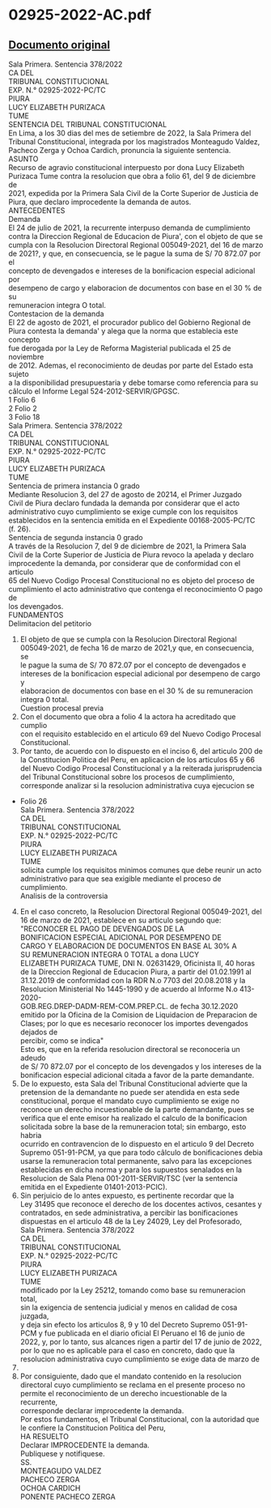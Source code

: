 
02925-2022-AC.pdf
=================
  
[Documento original](https://tc.gob.pe/jurisprudencia/2022/02925-2022-AC.pdf)  
---  
Sala Primera. Sentencia 378/2022  
CA DEL  
TRIBUNAL CONSTITUCIONAL  
EXP. N.° 02925-2022-PC/TC  
PIURA  
LUCY ELIZABETH PURIZACA  
TUME  
SENTENCIA DEL TRIBUNAL CONSTITUCIONAL  
En Lima, a los 30 dias del mes de setiembre de 2022, la Sala Primera del  
Tribunal Constitucional, integrada por los magistrados Monteagudo Valdez,  
Pacheco Zerga y Ochoa Cardich, pronuncia la siguiente sentencia.  
ASUNTO  
Recurso de agravio constitucional interpuesto por dona Lucy Elizabeth  
Purizaca Tume contra la resolucion que obra a folio 61, del 9 de diciembre de  
2021, expedida por la Primera Sala Civil de la Corte Superior de Justicia de  
Piura, que declaro improcedente la demanda de autos.  
ANTECEDENTES  
Demanda  
El 24 de julio de 2021, la recurrente interpuso demanda de cumplimiento  
contra la Direccion Regional de Educacion de Piura', con el objeto de que se  
cumpla con la Resolucion Directoral Regional 005049-2021, del 16 de marzo  
de 2021?, y que, en consecuencia, se le pague la suma de S/ 70 872.07 por el  
concepto de devengados e intereses de la bonificacion especial adicional por  
desempeno de cargo y elaboracion de documentos con base en el 30 % de su  
remuneracion integra O total.  
Contestacion de la demanda  
El 22 de agosto de 2021, el procurador publico del Gobierno Regional de  
Piura contesta la demanda' y alega que la norma que establecia este concepto  
fue derogada por la Ley de Reforma Magisterial publicada el 25 de noviembre  
de 2012. Ademas, el reconocimiento de deudas por parte del Estado esta sujeto  
a la disponibilidad presupuestaria y debe tomarse como referencia para su  
câlculo el Informe Legal 524-2012-SERVIR/GPGSC.  
1 Folio 6  
2 Folio 2  
3 Folio 18  
Sala Primera. Sentencia 378/2022  
CA DEL  
TRIBUNAL CONSTITUCIONAL  
EXP. N.° 02925-2022-PC/TC  
PIURA  
LUCY ELIZABETH PURIZACA  
TUME  
Sentencia de primera instancia 0 grado  
Mediante Resolucion 3, del 27 de agosto de 20214, el Primer Juzgado  
Civil de Piura declaro fundada la demanda por considerar que el acto  
administrativo cuyo cumplimiento se exige cumple con los requisitos  
establecidos en la sentencia emitida en el Expediente 00168-2005-PC/TC  
(f. 26).  
Sentencia de segunda instancia 0 grado  
A través de la Resolucion 7, del 9 de diciembre de 2021, la Primera Sala  
Civil de la Corte Superior de Justicia de Piura revoco la apelada y declaro  
improcedente la demanda, por considerar que de conformidad con el articulo  
65 del Nuevo Codigo Procesal Constitucional no es objeto del proceso de  
cumplimiento el acto administrativo que contenga el reconocimiento O pago de  
los devengados.  
FUNDAMENTOS  
Delimitacion del petitorio  
1. El objeto de que se cumpla con la Resolucion Directoral Regional  
005049-2021, de fecha 16 de marzo de 2021,y que, en consecuencia, se  
le pague la suma de S/ 70 872.07 por el concepto de devengados e  
intereses de la bonificacion especial adicional por desempeno de cargo y  
elaboracion de documentos con base en el 30 % de su remuneracion  
integra 0 total.  
Cuestion procesal previa  
2. Con el documento que obra a folio 4 la actora ha acreditado que cumplio  
con el requisito establecido en el articulo 69 del Nuevo Codigo Procesal  
Constitucional.  
3. Por tanto, de acuerdo con lo dispuesto en el inciso 6, del articulo 200 de  
la Constitucion Politica del Peru, en aplicacion de los articulos 65 y 66  
del Nuevo Codigo Procesal Constitucional y a la reiterada jurisprudencia  
del Tribunal Constitucional sobre los procesos de cumplimiento,  
corresponde analizar si la resolucion administrativa cuya ejecucion se  
+ Folio 26  
Sala Primera. Sentencia 378/2022  
CA DEL  
TRIBUNAL CONSTITUCIONAL  
EXP. N.° 02925-2022-PC/TC  
PIURA  
LUCY ELIZABETH PURIZACA  
TUME  
solicita cumple los requisitos minimos comunes que debe reunir un acto  
administrativo para que sea exigible mediante el proceso de  
cumplimiento.  
Analisis de la controversia  
4. En el caso concreto, la Resolucion Directoral Regional 005049-2021, del  
16 de marzo de 2021, establece en su articulo segundo que:  
"RECONOCER EL PAGO DE DEVENGADOS DE LA  
BONIFICACION ESPECIAL ADICIONAL POR DESEMPENO DE  
CARGO Y ELABORACION DE DOCUMENTOS EN BASE AL 30% A  
SU REMUNERACION INTEGRA 0 TOTAL a dona LUCY  
ELIZABETH PURIZACA TUME, DNI N. 02631429, Oficinista II, 40 horas  
de la Direccion Regional de Educacion Piura, a partir del 01.02.1991 al  
31.12.2019 de conformidad con la RDR N.o 7703 del 20.08.2018 y la  
Resolucion Ministerial No 1445-1990 y de acuerdo al Informe N.o 413-2020-  
GOB.REG.DREP-DADM-REM-COM.PREP.CL. de fecha 30.12.2020  
emitido por la Oficina de la Comision de Liquidacion de Preparacion de  
Clases; por lo que es necesario reconocer los importes devengados dejados de  
percibir, como se indica"  
Esto es, que en la referida resolucion directoral se reconoceria un adeudo  
de S/ 70 872.07 por el concepto de los devengados y los intereses de la  
bonificacion especial adicional citada a favor de la parte demandante.  
5. De lo expuesto, esta Sala del Tribunal Constitucional advierte que la  
pretension de la demandante no puede ser atendida en esta sede  
constitucional, porque el mandato cuyo cumplimiento se exige no  
reconoce un derecho incuestionable de la parte demandante, pues se  
verifica que el ente emisor ha realizado el calculo de la bonificacion  
solicitada sobre la base de la remuneracion total; sin embargo, esto habria  
ocurrido en contravencion de lo dispuesto en el articulo 9 del Decreto  
Supremo 051-91-PCM, ya que para todo câlculo de bonificaciones debia  
usarse la remuneracion total permanente, salvo para las excepciones  
establecidas en dicha norma y para los supuestos senalados en la  
Resolucion de Sala Plena 001-2011-SERVIR/TSC (ver la sentencia  
emitida en el Expediente 01401-2013-PCIC).  
6. Sin perjuicio de lo antes expuesto, es pertinente recordar que la  
Ley 31495 que reconoce el derecho de los docentes activos, cesantes y  
contratados, en sede administrativa, a percibir las bonificaciones  
dispuestas en el articulo 48 de la Ley 24029, Ley del Profesorado,  
Sala Primera. Sentencia 378/2022  
CA DEL  
TRIBUNAL CONSTITUCIONAL  
EXP. N.° 02925-2022-PC/TC  
PIURA  
LUCY ELIZABETH PURIZACA  
TUME  
modificado por la Ley 25212, tomando como base su remuneracion total,  
sin la exigencia de sentencia judicial y menos en calidad de cosa juzgada,  
y deja sin efecto los articulos 8, 9 y 10 del Decreto Supremo 051-91-  
PCM y fue publicada en el diario oficial El Peruano el 16 de junio de  
2022, y, por lo tanto, sus alcances rigen a partir del 17 de junio de 2022,  
por lo que no es aplicable para el caso en concreto, dado que la  
resolucion administrativa cuyo cumplimiento se exige data de marzo de  
2021.  
7. Por consiguiente, dado que el mandato contenido en la resolucion  
directoral cuyo cumplimiento se reclama en el presente proceso no  
permite el reconocimiento de un derecho incuestionable de la recurrente,  
corresponde declarar improcedente la demanda.  
Por estos fundamentos, el Tribunal Constitucional, con la autoridad que  
le confiere la Constitucion Politica del Peru,  
HA RESUELTO  
Declarar IMPROCEDENTE la demanda.  
Publiquese y notifiquese.  
SS.  
MONTEAGUDO VALDEZ  
PACHECO ZERGA  
OCHOA CARDICH  
PONENTE PACHECO ZERGA